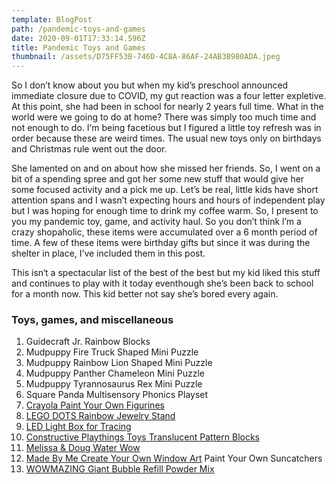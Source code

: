 ```yaml
---
template: BlogPost
path: /pandemic-toys-and-games
date: 2020-09-01T17:33:14.596Z
title: Pandemic Toys and Games
thumbnail: /assets/D75FF53B-746D-4C8A-86AF-24AB3B980ADA.jpeg
---
```

So I don’t know about you but when my kid’s preschool announced immediate closure due to COVID, my gut reaction was a four letter expletive. At this point, she had been in school for nearly 2 years full time. What in the world were we going to do at home? There was simply too much time and not enough to do. I‘m being facetious but I figured a little toy refresh was in order because these are weird times. The usual new toys only on birthdays and Christmas rule went out the door. 

She lamented on and on about how she missed her friends. So, I went on a bit of a spending spree and got her some new stuff that would give her some focused activity and a pick me up. Let’s be real, little kids have short attention spans and I wasn’t expecting hours and hours of independent play but I was hoping for enough time to drink my coffee warm. So, I present to you my pandemic toy, game, and activity haul. So you don’t think l’m a crazy shopaholic, these items were accumulated over a 6 month period of time. A few of these items were  birthday gifts but since it was during the shelter in place, I’ve included them in this post. 

This isn‘t a spectacular list of the best of the best but my kid liked this stuff and continues to play with it today eventhough she’s been back to school for a month now. This kid better not say she’s bored every again. 

### Toys, games, and miscellaneous

1. Guidecraft Jr. Rainbow Blocks
2. Mudpuppy Fire Truck Shaped Mini Puzzle
3. Mudpuppy Rainbow Lion Shaped Mini Puzzle
4. Mudpuppy Panther Chameleon Mini Puzzle
5. Mudpuppy Tyrannosaurus Rex Mini Puzzle
6. Square Panda Multisensory Phonics Playset
7. [Crayola Paint Your Own Figurines ](https://amzn.to/2YBKa3A)
8. [LEGO DOTS Rainbow Jewelry Stand](https://amzn.to/3hsc2ia)
9. [LED Light Box for Tracing](https://amzn.to/2YEH6E9)
10. [Constructive Playthings Toys Translucent Pattern Blocks](https://amzn.to/2Qrw2FR)
11. [Melissa & Doug Water Wow](https://amzn.to/3ljAyo1)
12. [Made By Me Create Your Own Window Art](https://amzn.to/3lnMntd)  Paint Your Own Suncatchers
13. [WOWMAZING Giant Bubble Refill Powder Mix](https://amzn.to/34zG2oC)
